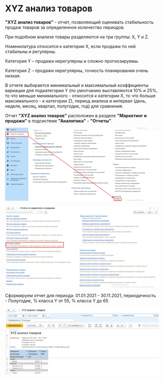 # XYZ анализ товаров

**"XYZ анализ товаров"** - отчет, позволяющий оценивать стабильность продаж товаров за определенное количество периодов.

При подобном анализе товары разделяются на три группы: X, Y и Z.

Номенклатура относится к категории X, если продажи по ней стабильны и регулярны.

Категория Y – продажи нерегулярны и сложно прогнозируемы.

Категория Z – продажи нерегулярны, точность планирования очень низкая.

В отчете выбирается минимальный и максимальный коэффициенты вариации для подкатегории Y (по умолчанию выставляются 10% и 25%, то что меньше минимального  - относится к категории X, то что больше максимального - к категории Z), период анализа и интервал (день, неделя, месяц, квартал, полугодие, год) для сравнения.

Отчет **"XYZ анализ товаров"** расположен в разделе **"Маркетинг и продажи"** в подсистеме **"Аналитика"** - **"Отчеты"**.

[![1][1]][1]

[![2][2]][2]

Сформируем отчет для периода: 01.01.2021 - 30.11.2021, периодичность - Полугодие, % класса Y от 55, % класса Y до 65

[![3][3]][3]

[1]:XYZProductAnalysis.assets/1.png
[2]:XYZProductAnalysis.assets/2.png
[3]:XYZProductAnalysis.assets/3.png
